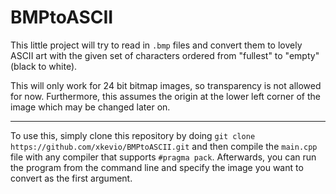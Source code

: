 # BMPtoASCII

This little project will try to read in `.bmp` files and convert them to lovely ASCII art with the given
set of characters ordered from "fullest" to "empty" (black to white).

This will only work for 24 bit bitmap images, so transparency is not allowed for now.
Furthermore, this assumes the origin at the lower left corner of the image which may be changed later on.

---

To use this, simply clone this repository by doing
`git clone https://github.com/xkevio/BMPtoASCII.git`
and then compile the `main.cpp` file with any compiler that supports `#pragma pack`.
Afterwards, you can run the program from the command line and specify the image you want to convert as the first argument.